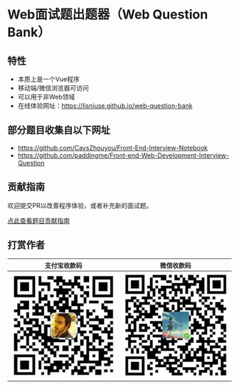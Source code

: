 # Web面试题出题器（Web Question Bank）

## 特性

- 本质上是一个Vue程序
- 移动端/微信浏览器可访问
- 可以用于非Web领域
- 在线体验网址：https://lisniuse.github.io/web-question-bank

## 部分题目收集自以下网址

- https://github.com/CavsZhouyou/Front-End-Interview-Notebook
- https://github.com/paddingme/Front-end-Web-Development-Interview-Question

## 贡献指南

欢迎提交PR以改善程序体验，或者补充新的面试题。

[点此查看题目贡献指南](/public/markdown/README.md)

## 打赏作者

支付宝收款码 | 微信收款码
---|---
![支付宝收款码](/src/assets/images/alipay_payee.jpeg) | ![微信收款码](/src/assets/images/wechat_payee.jpeg)
